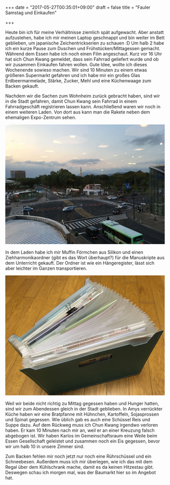 +++
date = "2017-05-27T00:35:01+09:00"
draft = false
title = "Fauler Samstag und Einkaufen"

+++

Heute bin ich für meine Verhältnisse ziemlich spät aufgewacht. Aber anstatt
aufzustehen, habe ich mir meinen Laptop geschnappt und bin weiter im Bett
geblieben, um japanische Zeichentrickserien zu schauen :D
Um halb 2 habe ich ein kurze Pause zum Duschen und Frühstücken/Mittagessen
gemacht. Während dem Essen habe ich noch einen Film angeschaut. Kurz vor 16 Uhr
hat sich Chun Kwang gemeldet, dass sein Fahrrad geliefert wurde und ob wir
zusammen Einkaufen fahren wollen. Gute Idee, wollte ich dieses Wochenende
sowieso machen. Wir sind 10 Minuten zu einem etwas größeren Supermarkt gefahren
und ich habe mir ein großes Glas Erdbeermarmelade, Stärke, Zucker, Mehl und eine
Küchenwaage zum Backen gekauft.

Nachdem wir die Sachen zum Wohnheim zurück gebracht haben, sind wir in die Stadt
gefahren, damit Chun Kwang sein Fahrrad in einem Fahrradgeschäft registrieren
lassen kann. Anschließend waren wir noch in einem weiteren Laden. Von dort aus
kann man die Rakete neben dem ehemaligen Expo-Zentrum sehen.

![Rakete](/img/2017_05_27/rocket.jpg)

In dem Laden habe ich mir Muffin Förmchen aus Silikon und einen
Ziehharmonikaordner (gibt es das Wort überhaupt?) für die Manuskripte aus dem
Unterricht gekauft. Der Ordner ist wie ein Hängeregister, lässt sich aber
leichter im Ganzen transportieren.

![Ziehharmonikaordner](/img/2017_05_27/folder.jpg)

Weil wir beide nicht richtig zu Mittag gegessen haben und Hunger hatten, sind
wir zum Abendessen gleich in der Stadt geblieben. In Amys verrückter Küche haben
wir eine Bratpfanne mit Hühnchen, Kartoffeln, Sojasprossen und Spinat gegessen.
Wie üblich gab es auch eine Schüssel Reis und Suppe dazu. Auf dem Rückweg muss
ich Chun Kwang irgendwo verloren haben. Er kam 10 Minuten nach mir an, weil er
an einer Kreuzung falsch abgebogen ist. Wir haben Karlos im Gemeinschaftsraum
eine Weile beim Essen Gesellschaft geleistet und zusammen noch ein Eis gegessen,
bevor wir um halb 10 in unsere Zimmer sind.

Zum Backen fehlen mir noch jetzt nur noch eine Rührschüssel und ein Schneebesen.
Außerdem muss ich mir überlegen, wie ich das mit dem Regal über dem Kühlschrank
mache, damit es da keinen Hitzestau gibt. Deswegen schau ich morgen mal, was der
Baumarkt hier so im Angebot hat.
